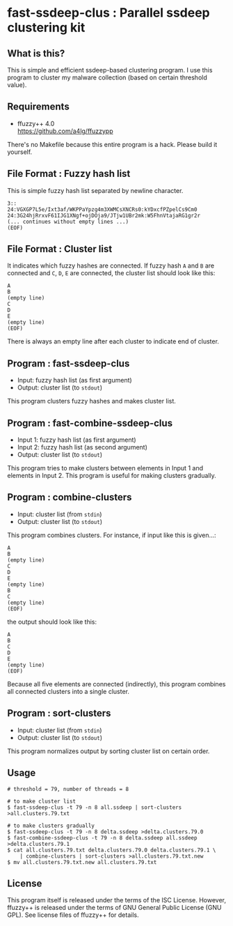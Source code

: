 fast-ssdeep-clus : Parallel ssdeep clustering kit
==================================================


What is this?
--------------

This is simple and efficient ssdeep-based clustering program.
I use this program to cluster my malware collection
(based on certain threshold value).


Requirements
-------------

*	ffuzzy++ 4.0  
	<https://github.com/a4lg/ffuzzypp>

There's no Makefile because this entire program is a hack.
Please build it yourself.


File Format : Fuzzy hash list
------------------------------

This is simple fuzzy hash list separated by newline character.

	3::
	24:VGXGP7L5e/Ixt3af/WKPPaYpzg4m3XWMCsXNCRs0:kYDxcfPZpelCs9Cm0
	24:3G24hjRrxvF61IJG1XNgf+ojDOja9/JTjw1UBr2mk:W5FhnVtajaRG1gr2r
	(... continues without empty lines ...)
	(EOF)


File Format : Cluster list
---------------------------

It indicates which fuzzy hashes are connected.
If fuzzy hash `A` and `B` are connected and `C`, `D`, `E` are connected,
the cluster list should look like this:

	A
	B
	(empty line)
	C
	D
	E
	(empty line)
	(EOF)

There is always an empty line after each cluster to indicate
end of cluster.


Program : fast-ssdeep-clus
---------------------------

*	Input:  fuzzy hash list (as first argument)
*	Output: cluster list (to `stdout`)

This program clusters fuzzy hashes and makes cluster list.


Program : fast-combine-ssdeep-clus
-----------------------------------

*	Input 1: fuzzy hash list (as first argument)
*	Input 2: fuzzy hash list (as second argument)
*	Output:  cluster list (to `stdout`)

This program tries to make clusters between elements in Input 1 and
elements in Input 2. This program is useful for making clusters
gradually.


Program : combine-clusters
---------------------------

*	Input:  cluster list (from `stdin`)
*	Output: cluster list (to `stdout`)

This program combines clusters. For instance, if input like this
is given...:

	A
	B
	(empty line)
	C
	D
	E
	(empty line)
	B
	C
	(empty line)
	(EOF)

the output should look like this:

	A
	B
	C
	D
	E
	(empty line)
	(EOF)

Because all five elements are connected (indirectly), this program
combines all connected clusters into a single cluster.


Program : sort-clusters
------------------------

*	Input:  cluster list (from `stdin`)
*	Output: cluster list (to `stdout`)

This program normalizes output by sorting cluster list on certain order.


Usage
------

```
# threshold = 79, number of threads = 8

# to make cluster list
$ fast-ssdeep-clus -t 79 -n 8 all.ssdeep | sort-clusters >all.clusters.79.txt

# to make clusters gradually
$ fast-ssdeep-clus -t 79 -n 8 delta.ssdeep >delta.clusters.79.0
$ fast-combine-ssdeep-clus -t 79 -n 8 delta.ssdeep all.ssdeep >delta.clusters.79.1
$ cat all.clusters.79.txt delta.clusters.79.0 delta.clusters.79.1 \
	| combine-clusters | sort-clusters >all.clusters.79.txt.new
$ mv all.clusters.79.txt.new all.clusters.79.txt
```


License
--------

This program itself is released under the terms of the ISC License.
However, ffuzzy++ is released under the terms of GNU General Public
License (GNU GPL). See license files of ffuzzy++ for details.
